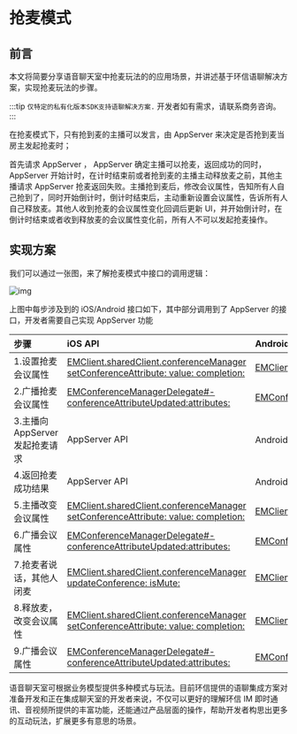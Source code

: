 # 抢麦模式

## 前言
本文将简要分享语音聊天室中抢麦玩法的的应用场景，并讲述基于环信语聊解决方案，实现抢麦玩法的步骤。

:::tip
`仅特定的私有化版本SDK支持语聊解决方案.` 开发者如有需求，请联系商务咨询。
:::

在抢麦模式下，只有抢到麦的主播可以发言，由 AppServer 来决定是否抢到麦当房主发起抢麦时；<br>

首先请求 AppServer ， AppServer 确定主播可以抢麦，返回成功的同时，AppServer 开始计时，在计时结束前或者抢到麦的主播主动释放麦之前，其他主播请求 AppServer 抢麦返回失败。主播抢到麦后，修改会议属性，告知所有人自己抢到了，同时开始倒计时，倒计时结束后，主动重新设置会议属性，告诉所有人自己释放麦。其他人收到抢麦的会议属性变化回调后更新 UI，并开始倒计时，在倒计时结束或者收到释放麦的会议属性变化前，所有人不可以发起抢麦操作。

## 实现方案

我们可以通过一张图，来了解抢麦模式中接口的调用逻辑：

![img](/images/privitization/tc_logic_robmic.png)

上图中每步涉及到的 iOS/Android 接口如下，其中部分调用到了 AppServer 的接口，开发者需要自己实现 AppServer 功能

| 步骤                          | iOS API                                                      | Android API                                                  |
| :---------------------------- | :----------------------------------------------------------- | :----------------------------------------------------------- |
| 1.设置抢麦会议属性            | [EMClient.sharedClient.conferenceManager setConferenceAttribute: value: completion:](http://www.easemob.com/apidoc/ios/chat3.0/protocol_i_e_m_conference_manager-p.html#a7e29cc54c08e9cab13a3b58df89eea80) | [EMClient.getInstance().conferenceManager().setConferenceAttribute(key, value, callback);](http://www.easemob.com/apidoc/android/chat3.0/classcom_1_1hyphenate_1_1chat_1_1EMConferenceManager.html#a785be01c2f30dbe661fb91c9c8cac7a9) |
| 2.广播抢麦会议属性            | [EMConferenceManagerDelegate#-conferenceAttributeUpdated:attributes:](http://www.easemob.com/apidoc/ios/chat3.0/protocol_e_m_conference_manager_delegate-p.html) | [EMConferenceListener#onAttributesUpdated(attributes);](http://www.easemob.com/apidoc/android/chat3.0/classcom_1_1hyphenate_1_1chat_1_1EMConferenceAttribute.html) |
| 3.主播向AppServer发起抢麦请求 | AppServer API                                                |               Android与iOS调用接口相同                                               |
| 4.返回抢麦成功结果            | AppServer API                                                |              Android与iOS调用接口相同                                                |
| 5.主播改变会议属性            | [EMClient.sharedClient.conferenceManager setConferenceAttribute: value: completion:](http://www.easemob.com/apidoc/ios/chat3.0/protocol_i_e_m_conference_manager-p.html#a7e29cc54c08e9cab13a3b58df89eea80) | [EMClient.getInstance().conferenceManager().setConferenceAttribute(key, value, callback);](http://www.easemob.com/apidoc/android/chat3.0/classcom_1_1hyphenate_1_1chat_1_1EMConferenceManager.html#a785be01c2f30dbe661fb91c9c8cac7a9) |
| 6.广播会议属性                | [EMConferenceManagerDelegate#-conferenceAttributeUpdated:attributes:](http://www.easemob.com/apidoc/ios/chat3.0/protocol_e_m_conference_manager_delegate-p.html) | [EMConferenceListener#onAttributesUpdated(attributes);](http://www.easemob.com/apidoc/android/chat3.0/classcom_1_1hyphenate_1_1chat_1_1EMConferenceAttribute.html) |
| 7.抢麦者说话，其他人闭麦      | [EMClient.sharedClient.conferenceManager updateConference: isMute:](http://www.easemob.com/apidoc/ios/chat3.0/protocol_i_e_m_conference_manager-p.html#abc3d1658875a99bdd1f5f1158a74e789) | [EMClient.getInstance().conferenceManager().openVoiceTransfer();EMClient.getInstance().conferenceManager().closeVoiceTransfer();](http://www.easemob.com/apidoc/android/chat3.0/classcom_1_1hyphenate_1_1chat_1_1EMConferenceManager.html#a7b4bd022d9daf8fe127d89494897bf99) |
| 8.释放麦，改变会议属性        | [EMClient.sharedClient.conferenceManager setConferenceAttribute: value: completion:](http://www.easemob.com/apidoc/ios/chat3.0/protocol_i_e_m_conference_manager-p.html#a7e29cc54c08e9cab13a3b58df89eea80) | [EMClient.getInstance().conferenceManager().setConferenceAttribute(key, value, callback);](http://www.easemob.com/apidoc/android/chat3.0/classcom_1_1hyphenate_1_1chat_1_1EMConferenceManager.html#a785be01c2f30dbe661fb91c9c8cac7a9) |
| 9.广播会议属性                | [EMConferenceManagerDelegate#-conferenceAttributeUpdated:attributes:](http://www.easemob.com/apidoc/ios/chat3.0/protocol_e_m_conference_manager_delegate-p.html) | [EMConferenceListener#onAttributesUpdated(attributes);](http://www.easemob.com/apidoc/android/chat3.0/classcom_1_1hyphenate_1_1chat_1_1EMConferenceAttribute.html) |

语音聊天室可根据业务模型提供多种模式与玩法。目前环信提供的语聊集成方案对准备开发和正在集成聊天室的开发者来说，不仅可以更好的理解环信 IM 即时通讯、音视频所提供的丰富功能，还能通过产品层面的操作，帮助开发者构思出更多的互动玩法，扩展更多有意思的场景。
